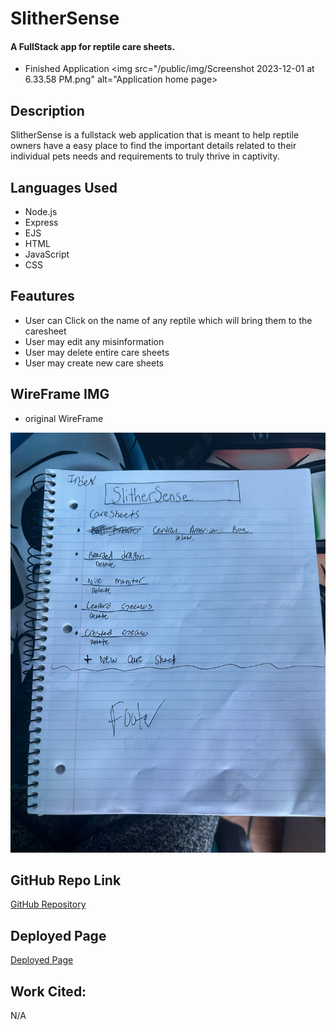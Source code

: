# SlitherSense 
#### A FullStack app for reptile care sheets. 
* Finished Application
<img src="/public/img/Screenshot 2023-12-01 at 6.33.58 PM.png" alt="Application home page>

## Description 
SlitherSense is a fullstack web application that is meant to help reptile owners have a easy place to find the important details related to their individual pets needs and requirements to truly thrive in captivity.

## <a name="LanguagesIused"></a> Languages Used
*  Node.js
*  Express
*  EJS
*  HTML
* JavaScript
* CSS 

## Feautures 
* User can Click on the name of any reptile which will bring them to the caresheet
* User may edit any misinformation 
* User may delete entire care sheets 
* User may create new care sheets 

## WireFrame IMG
* original WireFrame
<img src="/public/img/image0.jpeg" alt="Original Sketch">

## GitHub Repo Link
<a href="">GitHub Repository</a>

## Deployed Page
<a href="">Deployed Page</a>

## Work Cited: 
N/A
